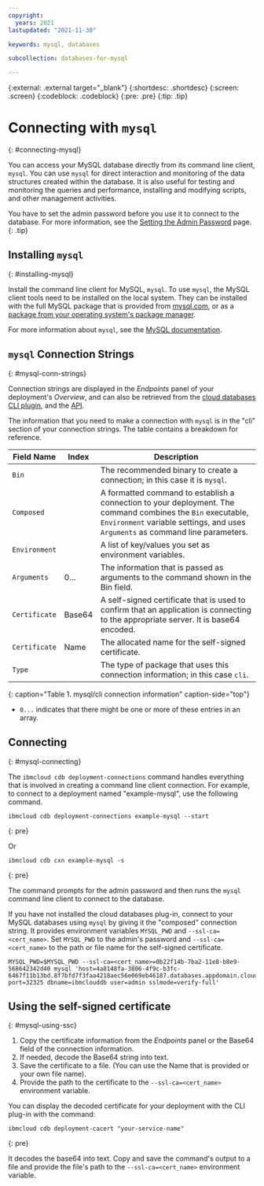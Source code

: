 ```yaml
---
copyright:
  years: 2021
lastupdated: "2021-11-30"

keywords: mysql, databases

subcollection: databases-for-mysql

---
```


{:external: .external target="_blank"}
{:shortdesc: .shortdesc}
{:screen: .screen}
{:codeblock: .codeblock}
{:pre: .pre}
{:tip: .tip}


# Connecting with `mysql`
{: #connecting-mysql}

You can access your MySQL database directly from its command line client, `mysql`. You can use `mysql` for direct interaction and monitoring of the data structures created within the database. It is also useful for testing and monitoring the queries and performance, installing and modifying scripts, and other management activities.

You have to set the admin password before you use it to connect to the database. For more information, see the [Setting the Admin Password](/docs/databases-for-mysql?topic=databases-for-mysql-admin-password) page.
{: .tip}

## Installing `mysql`
{: #installing-mysql}

Install the command line client for MySQL, `mysql`. To use `mysql`, the MySQL client tools need to be installed on the local system. They can be installed with the full MySQL package that is provided from [mysql.com](https://www.mysql.com/downloads/), or as a [package from your operating system's package manager](https://dev.mysql.com/doc/mysql-installation-excerpt/5.7/en/). 

For more information about `mysql`, see the [MySQL documentation](https://dev.mysql.com/doc/refman/5.7/en/).

## `mysql` Connection Strings
{: #mysql-conn-strings}

Connection strings are displayed in the _Endpoints_ panel of your deployment's _Overview_, and can also be retrieved from the [cloud databases CLI plugin](/docs/databases-cli-plugin?topic=databases-cli-plugin-cdb-reference#deployment-connections), and the [API](https://{DomainName}/apidocs/cloud-databases-api#discover-connection-information-for-a-deployment-f-e81026).

The information that you need to make a connection with `mysql` is in the "cli" section of your connection strings. The table contains a breakdown for reference.

Field Name|Index|Description
----------|-----|-----------
`Bin`||The recommended binary to create a connection; in this case it is `mysql`.
`Composed`||A formatted command to establish a connection to your deployment. The command combines the `Bin` executable, `Environment` variable settings, and uses `Arguments` as command line parameters.
`Environment`||A list of key/values you set as environment variables.
`Arguments`|0...|The information that is passed as arguments to the command shown in the Bin field.
`Certificate`|Base64|A self-signed certificate that is used to confirm that an application is connecting to the appropriate server. It is base64 encoded.
`Certificate`|Name|The allocated name for the self-signed certificate.
`Type`||The type of package that uses this connection information; in this case `cli`. 
{: caption="Table 1. mysql/cli connection information" caption-side="top"}

* `0...` indicates that there might be one or more of these entries in an array.

## Connecting
{: #mysql-connecting}

The `ibmcloud cdb deployment-connections` command handles everything that is involved in creating a command line client connection. For example, to connect to a deployment named  "example-mysql", use the following command.

```shell
ibmcloud cdb deployment-connections example-mysql --start
```
{: pre}

Or
```shell
ibmcloud cdb cxn example-mysql -s
```
{: pre}

The command prompts for the admin password and then runs the `mysql` command line client to connect to the database.

If you have not installed the cloud databases plug-in, connect to your MySQL databases using `mysql` by giving it the "composed" connection string. It provides environment variables `MYSQL_PWD` and `--ssl-ca=<cert_name>`. Set `MYSQL_PWD` to the admin's password and `--ssl-ca=<cert_name>` to the path or file name for the self-signed certificate. 

```shell
MYSQL_PWD=$MYSQL_PWD --ssl-ca=<cert_name>=0b22f14b-7ba2-11e8-b8e9-568642342d40 mysql 'host=4a8148fa-3806-4f9c-b3fc-6467f11b13bd.8f7bfd7f3faa4218aec56e069eb46187.databases.appdomain.cloud port=32325 dbname=ibmclouddb user=admin sslmode=verify-full'
```

## Using the self-signed certificate
{: #mysql-using-ssc}

1. Copy the certificate information from the _Endpoints_ panel or the Base64 field of the connection information. 
2. If needed, decode the Base64 string into text. 
3. Save the certificate  to a file. (You can use the Name that is provided or your own file name).
4. Provide the path to the certificate to the `--ssl-ca=<cert_name>` environment variable.

You can display the decoded certificate for your deployment with the CLI plug-in with the command:
```shell
ibmcloud cdb deployment-cacert "your-service-name"
```
{: pre}

It decodes the base64 into text. Copy and save the command's output to a file and provide the file's path to the `--ssl-ca=<cert_name>` environment variable.
